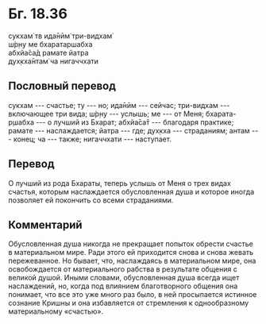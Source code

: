 # Бг. 18.36
сукхам̇ тв ида̄нӣм̇ три-видхам̇<br/>
ш́р̣н̣у ме бхаратаршабха<br/>
абхйа̄са̄д рамате йатра<br/>
дух̣кха̄нтам̇ ча нигаччхати
## Пословный перевод

сукхам --- счастье; ту --- но; ида̄нӣм --- сейчас; три-видхам ---
включающее три вида; ш́р̣н̣у --- услышь; ме --- от Меня; бхарата-р̣шабха ---
о лучший из Бхарат; абхйа̄са̄т --- благодаря практике; рамате ---
наслаждается; йатра --- где; дух̣кха --- страданиям; антам --- конец; ча
--- также; нигаччхати --- наступает.

## Перевод

О лучший из рода Бхараты, теперь услышь от Меня о трех видах счастья,
которым наслаждается обусловленная душа и которое иногда позволяет ей
покончить со всеми страданиями.

## Комментарий

Обусловленная душа никогда не прекращает попыток обрести счастье в
материальном мире. Ради этого ей приходится снова и снова жевать
пережеванное. Но бывает, что, наслаждаясь в материальном мире, она
освобождается от материального рабства в результате общения с великой
душой. Иными словами, обусловленная душа всегда ищет наслаждений, но,
когда под влиянием благотворного общения она понимает, что все это уже
много раз было, в ней просыпается истинное сознание Кришны и она
избавляется от стремления к однообразному материальному «счастью».

